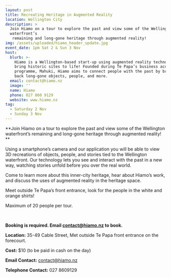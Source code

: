 ```yaml
---
layout: post
title: Recreating Heritage in Augmented Reality
location: Wellington City
description: >
  Join Hiamo on a tour to explore the past and view some of the Wellington
  waterfront’s
   remaining and long-gone heritage through augmented reality!
img: /assets/uploaded/hiamo_header_update.jpg
event_date: 1pm Sat 2 & Sun 3 Nov
host:
  blurb: >-
    Hiamo is a Wellington-based start-up using augmented reality technology to
    bring historic sites to life! Founded during Te Papa’s business accelerator
    programme, Mahuki, Hiamo aims to connect people with the past by bringing
    back long-gone objects, people, and more.
  email: contact@hiamo.nz
  image: ''
  name: Hiamo
  phone: 027 860 9129
  website: www.hiamo.nz
tag:
  - Saturday 2 Nov
  - Sunday 3 Nov
---
```

**Join Hiamo on a tour to explore the past and view some of the Wellington waterfront’s
 remaining and long-gone heritage through augmented reality!
**

Using a smartphone’s camera and our application you will be able to view 3D recreations of
 objects, people, and stories tied to the Wellington waterfront. Our technology lets you see
 and interact with the past in a new way, watching stories unfold before you over the real
 world.

Come to learn more about this inner-city heritage, hear about Hiamo’s work, and discuss the
 uses of augmented reality in the heritage space.

Meet outside Te Papa’s front entrance, look for the people in the white and orange shirts!

Maximum of 20 people per tour.

<br>

**Booking is required. Email contact@hiamo.nz to book.**

**Location:** 35-49 Cable Street, Met outside Te Papa front entrance on the forecourt.

**Cost:** $10 (to be paid in cash on the day)

**Email Contact:** contact@hiamo.nz

**Telephone Contact:** 027 8609129

